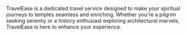 TravelEase is a dedicated travel service designed to make your spiritual journeys to temples seamless and enriching. Whether you're a pilgrim seeking serenity or a history enthusiast exploring architectural marvels, TravelEase is here to enhance your experience.
